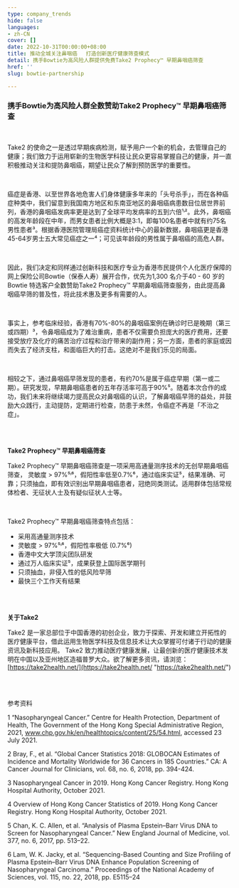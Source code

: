 ```yaml
---
type: company_trends
hide: false
languages:
- zh-CN
cover: []
date: 2022-10-31T00:00:00+08:00
title: 推动全城关注鼻咽癌 　打造创新医疗健康筛查模式
detail: 携手Bowtie为高风险人群提供免费Take2 Prophecy™ 早期鼻咽癌筛查
href: ''
slug: bowtie-partnership

---
```

### **携手Bowtie为高风险人群**全数赞助**Take2 Prophecy™ 早期鼻咽癌筛查**

<br/>

Take2 的使命之一是透过早期疾病检测，赋予用户一个新的机会，去管理自己的健康；我们致力于运用崭新的生物医学科技让民众更容易掌握自己的健康，并一直积极推动关注和提防鼻咽癌，期望让民众了解到预防医学的重要性。

<br/>

癌症是香港、以至世界各地危害人们身体健康多年来的「头号杀手」，而在各种癌症种类中，我们留意到我国南方地区和东南亚地区的鼻咽癌病患数目位居世界前列，香港的鼻咽癌发病率更是达到了全球平均发病率的五到六倍¹˒²。此外，鼻咽癌的高发年龄段在中年，而男女患者比例大概是3:1，即每100名患者中就有约75名男性患者³。根据香港医院管理局癌症资料统计中心的最新数据，鼻咽癌更是香港45-64岁男士五大常见癌症之一⁴；可见该年龄段的男性属于鼻咽癌的高危人群。

<br/>

因此，我们决定和同样通过创新科技和医疗专业为香港市民提供个人化医疗保障的网上保险公司Bowtie（保泰人寿）展开合作，优先为1,300 名介于40 - 60 岁的Bowtie 特选客户全数赞助Take2 Prophecy™ 早期鼻咽癌筛查服务，由此提高鼻咽癌早筛的普及性，将此技术惠及更多有需要的人。

<br/>

事实上，参考临床经验，香港有70%-80%的鼻咽癌案例在确诊时已是晚期（第三或四期）³，令鼻咽癌成为了难治重病，患者不仅需要负担庞大的医疗费用，还要接受放疗及化疗的痛苦治疗过程和治疗带来的副作用；另一方面，患者的家庭或因而失去了经济支柱，和面临巨大的打击。这绝对不是我们乐见的局面。

<br/>

相较之下，通过鼻咽癌早筛发现的患者，有约70%是属于癌症早期（第一或二期）。研究发现，早期鼻咽癌患者的五年存活率可高于90%⁵。随着本次合作的成功，我们未来将继续竭力提高民众对鼻咽癌的认识，了解鼻咽癌早筛的益处，并鼓励大众践行，主动提防，定期进行检查，防患于未然，令癌症不再是「不治之症」。

<br/>

<br/>

**Take2 Prophecy™ 早期鼻咽癌筛查**

Take2 Prophecy™ 早期鼻咽癌筛查是一项采用高通量测序技术的无创早期鼻咽癌筛查， 灵敏度 > 97%⁵˒⁶，假阳性率低至0.7%⁶，通过临床实证⁵，结果准确、可靠；只须抽血，即有效识别出早期鼻咽癌患者，冠绝同类测试。适用群体包括常规体检者、无征状人士及有疑似征状人士等。

<br/>

Take2 Prophecy™ 早期鼻咽癌筛查特点包括：

* 采用高通量测序技术
* 灵敏度 > 97%⁵˒⁶，假阳性率极低 (0.7%⁶)
* 香港中文大学顶尖团队研发
* 通过万人临床实证⁵，成果获登上国际医学期刊
* 只须抽血，非侵入性的低风险早筛
* 最快三个工作天有结果

<br/>

<br/>

**关于Take2**

Take2 是一家总部位于中国香港的初创企业，致力于探索、开发和建立开拓性的医疗健康平台，借此运用生物医学科技及信息技术让大众掌握可付诸于行动的健康资讯及新科技应用。 Take2 致力推动医疗健康发展，让最创新的医疗健康技术发明在中国以及亚州地区造福普罗大众。欲了解更多资讯，请浏览：[https://take2health.net/](https://take2health.net/ "https://take2health.net/")

<br/>

<br/>

参考资料

1 “Nasopharyngeal Cancer.” Centre for Health Protection, Department of Health, The Government of the Hong Kong Special Administrative Region, 2021, www.chp.gov.hk/en/healthtopics/content/25/54.html, accessed 23 July 2021.

2 Bray, F., et al. “Global Cancer Statistics 2018: GLOBOCAN Estimates of Incidence and Mortality Worldwide for 36 Cancers in 185 Countries.” CA: A Cancer Journal for Clinicians, vol. 68, no. 6, 2018, pp. 394-424.

3 Nasopharyngeal Cancer in 2019. Hong Kong Cancer Registry. Hong Kong Hospital Authority, October 2021.

4 Overview of Hong Kong Cancer Statistics of 2019. Hong Kong Cancer Registry. Hong Kong Hospital Authority, October 2021.

5 Chan, K. C. Allen, et al. “Analysis of Plasma Epstein–Barr Virus DNA to Screen for Nasopharyngeal Cancer.” New England Journal of Medicine, vol. 377, no. 6, 2017, pp. 513–22.

6 Lam, W. K. Jacky, et al. “Sequencing-Based Counting and Size Profiling of Plasma Epstein–Barr Virus DNA Enhance Population Screening of Nasopharyngeal Carcinoma.” Proceedings of the National Academy of Sciences, vol. 115, no. 22, 2018, pp. E5115–24